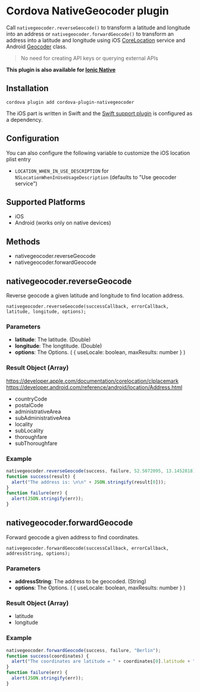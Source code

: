 # Cordova NativeGeocoder plugin
Call `nativegeocoder.reverseGeocode()` to transform a latitude and longitude into an address or `nativegeocoder.forwardGeocode()` to transform an address into a latitude and longitude using iOS [CoreLocation](https://developer.apple.com/library/ios/documentation/CoreLocation/Reference/CoreLocation_Framework/) service and Android [Geocoder](https://developer.android.com/reference/android/location/Geocoder.html) class.

> No need for creating API keys or querying external APIs

**This plugin is also available for [Ionic Native](https://ionicframework.com/docs/native/native-geocoder/)**

## Installation
```
cordova plugin add cordova-plugin-nativegeocoder
```
The iOS part is written in Swift and the [Swift support plugin](https://github.com/akofman/cordova-plugin-add-swift-support) is configured as a dependency.

## Configuration
You can also configure the following variable to customize the iOS location plist entry

- `LOCATION_WHEN_IN_USE_DESCRIPTION` for `NSLocationWhenInUseUsageDescription` (defaults to "Use geocoder service")

## Supported Platforms
- iOS
- Android (works only on native devices)

## Methods
- nativegeocoder.reverseGeocode
- nativegeocoder.forwardGeocode

## nativegeocoder.reverseGeocode
Reverse geocode a given latitude and longitude to find location address.

    nativegeocoder.reverseGeocode(successCallback, errorCallback, latitude, longitude, options);

### Parameters
- __latitude__: The latitude. (Double)
- __longitude__: The longtitude. (Double)
- __options__: The Options. ( { useLocale: boolean, maxResults: number } )

### Result Object (Array)
https://developer.apple.com/documentation/corelocation/clplacemark
https://developer.android.com/reference/android/location/Address.html

- countryCode
- postalCode
- administrativeArea
- subAdministrativeArea
- locality
- subLocality
- thoroughfare
- subThoroughfare

### Example
```js
nativegeocoder.reverseGeocode(success, failure, 52.5072095, 13.1452818);
function success(result) {
  alert("The address is: \n\n" + JSON.stringify(result[0]));
}
function failure(err) {
  alert(JSON.stringify(err));
}
```

## nativegeocoder.forwardGeocode
Forward geocode a given address to find coordinates.

    nativegeocoder.forwardGeocode(successCallback, errorCallback, addressString, options);

### Parameters
- __addressString__: The address to be geocoded. (String)
- __options__: The Options. ( { useLocale: boolean, maxResults: number } )

### Result Object (Array)
- latitude
- longitude

### Example
```js
nativegeocoder.forwardGeocode(success, failure, "Berlin");
function success(coordinates) {
  alert("The coordinates are latitude = " + coordinates[0].latitude + " and longitude = " + coordinates[0].longitude);
}
function failure(err) {
  alert(JSON.stringify(err));
}
```
